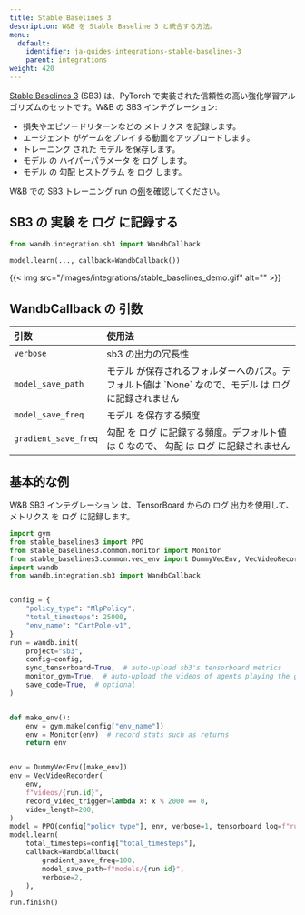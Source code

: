 ```yaml
---
title: Stable Baselines 3
description: W&B を Stable Baseline 3 と統合する方法。
menu:
  default:
    identifier: ja-guides-integrations-stable-baselines-3
    parent: integrations
weight: 420
---
```


[Stable Baselines 3](https://github.com/DLR-RM/stable-baselines3) (SB3) は、PyTorch で実装された信頼性の高い強化学習アルゴリズムのセットです。W&B の SB3 インテグレーション:

* 損失やエピソードリターンなどの メトリクス を記録します。
* エージェント がゲームをプレイする動画をアップロードします。
* トレーニング された モデル を保存します。
* モデル の ハイパーパラメータ を ログ します。
* モデル の 勾配 ヒストグラム を ログ します。

W&B での SB3 トレーニング run の[例](https://wandb.ai/wandb/sb3/runs/1jyr6z10)を確認してください。

## SB3 の 実験 を ログ に記録する

```python
from wandb.integration.sb3 import WandbCallback

model.learn(..., callback=WandbCallback())
```

{{< img src="/images/integrations/stable_baselines_demo.gif" alt="" >}}

## WandbCallback の 引数

| 引数 | 使用法 |
| :--- | :--- |
| `verbose` | sb3 の出力の冗長性 |
| `model_save_path` | モデル が保存されるフォルダーへのパス。デフォルト値は \`None\` なので、モデル は ログ に記録されません |
| `model_save_freq` | モデル を保存する頻度 |
| `gradient_save_freq` | 勾配 を ログ に記録する頻度。デフォルト値は 0 なので、 勾配 は ログ に記録されません |

## 基本的な例

W&B SB3 インテグレーション は、TensorBoard からの ログ 出力を使用して、 メトリクス を ログ に記録します。

```python
import gym
from stable_baselines3 import PPO
from stable_baselines3.common.monitor import Monitor
from stable_baselines3.common.vec_env import DummyVecEnv, VecVideoRecorder
import wandb
from wandb.integration.sb3 import WandbCallback


config = {
    "policy_type": "MlpPolicy",
    "total_timesteps": 25000,
    "env_name": "CartPole-v1",
}
run = wandb.init(
    project="sb3",
    config=config,
    sync_tensorboard=True,  # auto-upload sb3's tensorboard metrics
    monitor_gym=True,  # auto-upload the videos of agents playing the game
    save_code=True,  # optional
)


def make_env():
    env = gym.make(config["env_name"])
    env = Monitor(env)  # record stats such as returns
    return env


env = DummyVecEnv([make_env])
env = VecVideoRecorder(
    env,
    f"videos/{run.id}",
    record_video_trigger=lambda x: x % 2000 == 0,
    video_length=200,
)
model = PPO(config["policy_type"], env, verbose=1, tensorboard_log=f"runs/{run.id}")
model.learn(
    total_timesteps=config["total_timesteps"],
    callback=WandbCallback(
        gradient_save_freq=100,
        model_save_path=f"models/{run.id}",
        verbose=2,
    ),
)
run.finish()
```